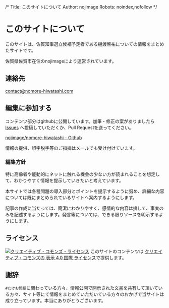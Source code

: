/*
Title: このサイトについて
Author: nojimage
Robots: noindex,nofollow
*/

# このサイトについて

このサイトは、佐賀知事選立候補予定者である樋渡啓祐についての情報をまとめたサイトです。  

佐賀県佐賀市在住のnojimageにより運営されています。

## 連絡先

contact@nomore-hiwatashi.com

## 編集に参加する

コンテンツ部分はgithubに公開しています。加筆・修正の案がありましたら [Issues](https://github.com/nojimage/nomore-hiwatashi/issues) へ投稿していただくか、Pull Requestを送ってください。

[nojimage/nomore-hiwatashi - Github](https://github.com/nojimage/nomore-hiwatashi)

情報の提供、誤字脱字等のご指摘はメールでも受け付けています。

### 編集方針

特に高齢者や能動的にネットに触れる機会の少ない方が読まれることを想定して、わかりやすく情報を提示していきたいと考えています。

本サイトでは各種問題の導入部分とポイントを提示するように努め、詳細な内容については既にまとめられているサイトへ案内するようにします。

記事の作成に当たっては、簡潔にわかりやすく、感情的な内容は排して、事実のみを記述するようにします。発言等については、できる限りソースを明示するようにします。

## ライセンス

<a rel="license" href="http://creativecommons.org/licenses/by/4.0/deed.ja"><img alt="クリエイティブ・コモンズ・ライセンス" style="border-width:0" src="https://i.creativecommons.org/l/by/4.0/88x31.png" /></a>
このサイトのコンテンツは <a rel="license" href="http://creativecommons.org/licenses/by/4.0/deed.ja">クリエイティブ・コモンズの 表示 4.0 国際 ライセンス</a>で提供します。

## 謝辞

`#たけお問題`に関わっている方々、情報公開で開示された文書を共有して頂いている方々、サイト等にて情報をまとめていただいている方々のおかげで当サイトは成り立っています。本当にありがとうございます。

